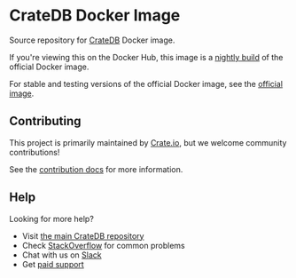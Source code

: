 # CrateDB Docker Image

Source repository for [CrateDB](http://github.com/crate/crate) Docker image.

If you're viewing this on the Docker Hub, this image is a [nightly build](https://hub.docker.com/r/crate/crate/) of the official Docker image.

For stable and testing versions of the official Docker image, see the [official image](https://hub.docker.com/_/crate/).

## Contributing

This project is primarily maintained by [Crate.io](http://crate.io/), but we
welcome community contributions!

See the [contribution docs](CONTRIBUTING.rst) for more information.

## Help

Looking for more help?

- Visit [the main CrateDB repository](https://github.com/crate/crate)
- Check [StackOverflow](https://stackoverflow.com/tags/crate) for common
  problems
- Chat with us on [Slack](https://crate.io/docs/support/slackin/)
- Get [paid support](https://crate.io/pricing/)
